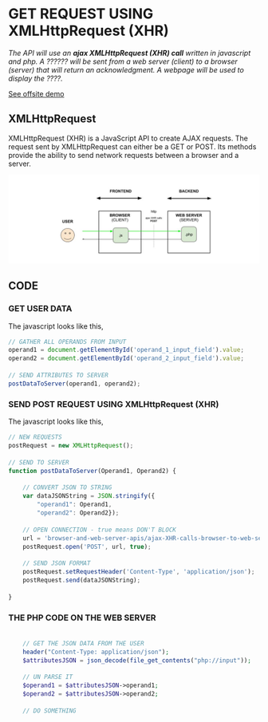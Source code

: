 # GET REQUEST USING XMLHttpRequest (XHR)

_The API will use an **ajax XMLHttpRequest (XHR) call**
written in javascript and php.
A ?????? will be
sent from a web server (client)
to a browser (server)
that will return an acknowledgment.
A webpage will be used to
display the ????._
  
[See offsite demo](http://www.jeffdecola.com/my-frontend-and-backend-api-examples/index.php?page=ajax-XHR-calls-web-server-to-browser)

## XMLHttpRequest

XMLHttpRequest (XHR) is a JavaScript API to create AJAX requests.
The request sent by XMLHttpRequest can either be a GET or POST.
Its methods provide the ability to send network requests between a
browser and a server.

![IMAGE - ajax-XHR-calls-browser-to-web-server - IMAGE](../../../docs/pics/ajax-XHR-calls-browser-to-web-server.jpg)

## CODE

### GET USER DATA

The javascript looks like this,

```js
// GATHER ALL OPERANDS FROM INPUT 
operand1 = document.getElementById('operand_1_input_field').value;
operand2 = document.getElementById('operand_2_input_field').value;

// SEND ATTRIBUTES TO SERVER
postDataToServer(operand1, operand2);
```

### SEND POST REQUEST USING XMLHttpRequest (XHR)

The javascript looks like this,

```js
// NEW REQUESTS
postRequest = new XMLHttpRequest();

// SEND TO SERVER
function postDataToServer(Operand1, Operand2) {
    
    // CONVERT JSON TO STRING
    var dataJSONString = JSON.stringify({ 
        "operand1": Operand1,
        "operand2": Operand2});

    // OPEN CONNECTION - true means DON'T BLOCK
    url = 'browser-and-web-server-apis/ajax-XHR-calls-browser-to-web-server/php_scripts/post_data_to_server.php';
    postRequest.open('POST', url, true);

    // SEND JSON FORMAT
    postRequest.setRequestHeader('Content-Type', 'application/json');
    postRequest.send(dataJSONString);

}
```

### THE PHP CODE ON THE WEB SERVER

```php

    // GET THE JSON DATA FROM THE USER
    header("Content-Type: application/json");
    $attributesJSON = json_decode(file_get_contents("php://input"));

    // UN PARSE IT
    $operand1 = $attributesJSON->operand1;
    $operand2 = $attributesJSON->operand2;

    // DO SOMETHING

```
